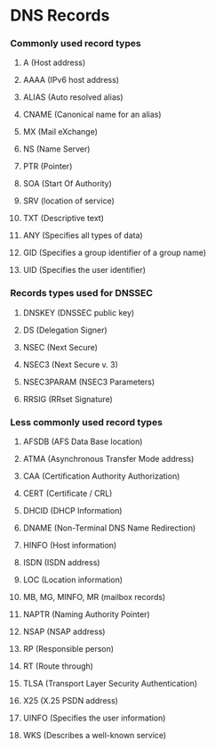 # DNS Records

### Commonly used record types

1. A (Host address)

2. AAAA (IPv6 host address)

3. ALIAS (Auto resolved alias)

4. CNAME (Canonical name for an alias)

5. MX (Mail eXchange)

6. NS (Name Server)

7. PTR (Pointer)

8. SOA (Start Of Authority)

9. SRV (location of service)

10. TXT (Descriptive text)

11. ANY (Specifies all types of data)

12. GID (Specifies a group identifier of a group name)

13. UID (Specifies the user identifier)

### Records types used for DNSSEC

1. DNSKEY (DNSSEC public key)

2. DS (Delegation Signer)

3. NSEC (Next Secure)

4. NSEC3 (Next Secure v. 3)

5. NSEC3PARAM (NSEC3 Parameters)

6. RRSIG (RRset Signature)

### Less commonly used record types

1. AFSDB (AFS Data Base location)

2. ATMA (Asynchronous Transfer Mode address)

3. CAA (Certification Authority Authorization)

4. CERT (Certificate / CRL)

5. DHCID (DHCP Information)

6. DNAME (Non-Terminal DNS Name Redirection)

7. HINFO (Host information)

8. ISDN (ISDN address)

9. LOC (Location information)

10. MB, MG, MINFO, MR (mailbox records)

11. NAPTR (Naming Authority Pointer)

12. NSAP (NSAP address)

13. RP (Responsible person)

14. RT (Route through)

15. TLSA (Transport Layer Security Authentication)

16. X25 (X.25 PSDN address)

17. UINFO (Specifies the user information)

18. WKS (Describes a well-known service)
